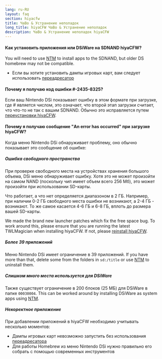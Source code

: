 ```yaml
---
lang: ru-RU
layout: faq
section: hiyacfw
title: ЧаВо & Устранение неполадок
long_title: hiyaCFW ЧаВо & Устранение неполадок
description: ЧаВо & Устранение неполадок hiyaCFW
---
```


#### Как установить приложения или DSiWare на SDNAND hiyaCFW?
You will need to use [NTM](https://github.com/Epicpkmn11/NTM/releases/latest) to install apps to the SDNAND, but older DS homebrew may not be compatible.
- Если вы хотите установить дампы игровых карт, вам следует использовать [переадресатор](../ds-index/forwarders)

#### Почему я получаю код ошибки #-2435-8325?
Если ваш Nintendo DSi показывает ошибку в этом формате при загрузке, где # является числом, это означает, что второй этап загрузки считает, что что-то не так с вашим SDNAND. Обычно это исправляется путем [переустановки hiyaCFW](installing).

#### Почему я получаю сообщение "An error has occurred" при загрузке hiyaCFW?
Когда меню Nintendo DSi обнаруживает проблему, оно обычно показывает это сообщение об ошибке:

##### Ошибка свободного пространства
При проверке свободного места на устройствах хранения большого объема, DSi меню обнаруживает ошибку. Хотя это не может произойти на самом NAND (поскольку чип имеет объем всего 256 Мб), это может произойти при использовании SD-карты.

Что работает, а что нет определяется диапазоном в 2 ГБ. Например, при наличии 0-2 ГБ свободного места ошибки не возникают, а 2-4 ГБ - возникают. То же самое касается 4-6 ГБ и 6-8 ГБ, вплоть до размера вашей SD-карты.

We made the brand new launcher patches which fix the free space bug. To work around this, please ensure that you are running the latest TWLMagician when installing hiyaCFW. If not, please [reinstall hiyaCFW](installing).

##### Более 39 приложений
Меню Nintendo DSi имеет ограничение в 39 приложений. If you have more than that, delete some from the folders in `sd:/title` or use [NTM](https://github.com/Epicpkmn11/NTM/releases/latest) to uninstall them.

##### Слишком много места используется для DSiWare
Также существует ограничение в 200 блоков (25 МБ) для DSiWare в папке `00030004`. This can be worked around by installing DSiWare as system apps using [NTM](https://github.com/Epicpkmn11/NTM/releases/latest).

##### Некоректное приложение
При добавлении приложений в hiyaCFW необходимо учитывать несколько моментов:
- Дампы игровых карт невозможно запустить без использования [переадресатора](../ds-index/forwarders)
- Для работы Homebrew из меню Nintendo DSi нужно правильно его собрать с помощью современных инструментов
